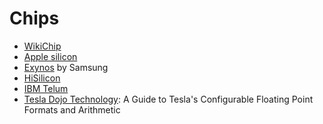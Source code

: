 # Chips
* [WikiChip](https://en.wikichip.org/wiki/WikiChip)
* [Apple silicon](https://en.wikipedia.org/wiki/Apple_silicon)
* [Exynos](https://en.wikipedia.org/wiki/Exynos) by Samsung
* [HiSilicon](https://en.wikipedia.org/wiki/HiSilicon)
* [IBM Telum](https://en.wikipedia.org/wiki/IBM_Telum_(microprocessor))
* [Tesla Dojo Technology](https://cdn.motor1.com/pdf-files/535242876-tesla-dojo-technology.pdf): A Guide to Tesla's Configurable Floating Point Formats and Arithmetic
